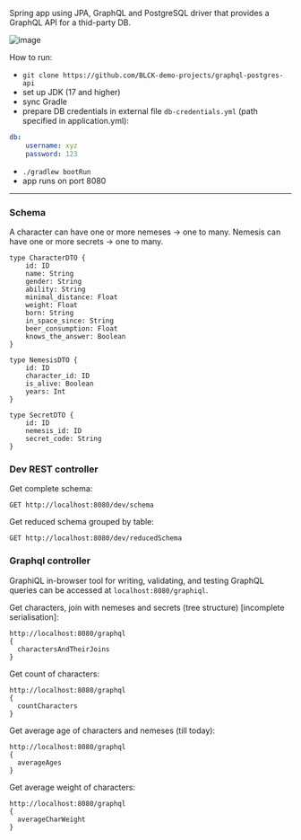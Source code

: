 Spring app using JPA, GraphQL and PostgreSQL driver that provides a GraphQL API for a thid-party DB.


![image](https://github.com/user-attachments/assets/a17ed145-00dc-4abf-b2b8-64108ef4031a)

How to run:
- `git clone https://github.com/BLCK-demo-projects/graphql-postgres-api`
- set up JDK (17 and higher)
- sync Gradle
- prepare DB credentials in external file `db-credentials.yml` (path specified in application.yml):
```yaml
db:
    username: xyz
    password: 123
```
- `./gradlew bootRun`
- app runs on port 8080

---

### Schema

A character can have one or more nemeses -> one to many. Nemesis can have one or more secrets -> one to many.
```
type CharacterDTO {
    id: ID
    name: String
    gender: String
    ability: String
    minimal_distance: Float
    weight: Float
    born: String
    in_space_since: String
    beer_consumption: Float
    knows_the_answer: Boolean
}

type NemesisDTO {
    id: ID
    character_id: ID
    is_alive: Boolean
    years: Int
}

type SecretDTO {
    id: ID
    nemesis_id: ID
    secret_code: String
}
```

### Dev REST controller

Get complete schema:
```
GET http://localhost:8080/dev/schema
```

Get reduced schema grouped by table:
```
GET http://localhost:8080/dev/reducedSchema
```

### Graphql controller

GraphiQL in-browser tool for writing, validating, and testing GraphQL queries can be accessed at `localhost:8080/graphiql`.

Get characters, join with nemeses and secrets (tree structure) [incomplete serialisation]:
```
http://localhost:8080/graphql
{
  charactersAndTheirJoins
}
```

Get count of characters:
```
http://localhost:8080/graphql
{
  countCharacters
}
```

Get average age of characters and nemeses (till today):
```
http://localhost:8080/graphql
{
  averageAges
}
```

Get average weight of characters:
```
http://localhost:8080/graphql
{
  averageCharWeight
}
```

